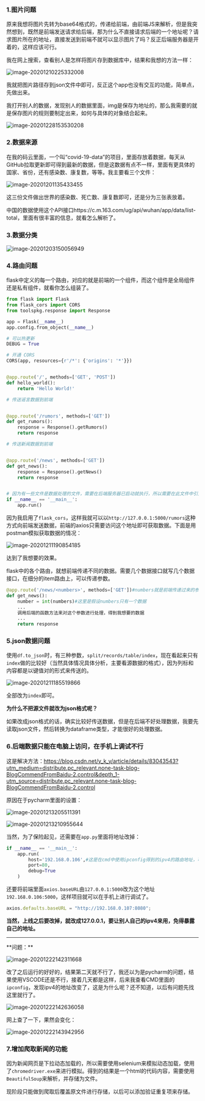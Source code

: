 ### 1.图片问题

原来我想将图片先转为base64格式的，传递给前端，由前端JS来解析，但是我突然想到，既然是前端发送请求给后端，那为什么不直接请求后端的一个地址呢？请求图片所在的地址，直接发送到前端不就可以显示图片了吗？反正后端服务器是开着的，这样应该可行。

我在网上搜索，查看别人是怎样将图片存到数据库中，结果和我想的方法一样：

![image-20201210225332008](https://i.loli.net/2020/12/11/jlfthU9bIPOzALF.png)

我就把图片路径存到json文件中即可，反正这个app也没有交互的功能，简单点，先做出来。

我打开别人的数据，发现别人的数据里面，img是保存为地址的，那么我需要的就是保存图片的规则要制定出来，如何与具体的对象结合起来。

![image-20201228153530208](https://img-typora-irving.oss-cn-shanghai.aliyuncs.com/img/image-20201228153530208.png)

### 2.数据来源

在我的码云里面，一个叫“covid-19-data”的项目，里面存放着数据，每天从GitHub拉取更新即可得到最新的数据，但是这数据有点不一样，里面有更具体的国家、省份，还有感染数、康复数，等等。我主要看三个文件：

![image-20201201135433455](https://i.loli.net/2020/12/11/m7xsqYwfnuC6bXz.png)

这三份文件做出世界的感染数、死亡数、康复数即可，还是分为三张表放着。

中国的数据使用这个API接口https://c.m.163.com/ug/api/wuhan/app/data/list-total，里面有很丰富的信息，就看怎么解析了。

### 3.数据分类

![image-20201203150056949](https://i.loli.net/2020/12/11/K4oQgt1un9fXMFq.png)

### 4.路由问题

flask中定义的每一个路由，对应的就是前端的一个组件，而这个组件是全局组件还是私有组件，就看你怎么组装了。

```python
from flask import Flask
from flask_cors import CORS
from toolspkg.response import Response

app = Flask(__name__)
app.config.from_object(__name__)

# 可以热更新
DEBUG = True

# 开通 CORS
CORS(app, resources={r'/*': {'origins': '*'}})


@app.route('/', methods=['GET', 'POST'])
def hello_world():
    return 'Hello World!'

# 传送谣言数据到前端


@app.route('/rumors', methods=['GET'])
def get_rumors():
    response = Response().getRumors()
    return response

# 传送新闻数据到前端


@app.route('/news', methods=['GET'])
def get_news():
    response = Response().getNews()
    return response


# 因为有一些文件是数据处理的文件，需要在后端服务器已启动就执行，所以需要在此文件中引入，然后放到这里执行。
if __name__ == '__main__':
    app.run()
```

因为我启用了`flask_cors`，这样我就可以以`http://127.0.0.1:5000/rumors`这种方式向前端发送数据，前端的axios只需要访问这个地址即可获取数据。下面是用postman模拟获取数据的情况：

![image-20201211190854185](https://i.loli.net/2020/12/11/mH74jvJTR8N1FD2.png)

达到了我想要的效果。

flask中的各个路由，就想前端传递不同的数据。需要几个数据接口就写几个数据接口，在细分的item路由上，可以传递参数。

```python
@app.route('/news/<numbers>', methods=['GET'])#numbers就是前端传递过来的参数，这个参数就是路由上的参数
def get_news():
    number = int(numbers)#这里是假设numbers只有一个数据
    ...
    调用后端的函数方法来对这个参数进行处理，得到我想要的数据
    ...
    return response
```



### 5.json数据问题

使用`df.to_json`时，有三种参数，`split/records/table/index`，现在看起来只有`index`做的比较好（当然具体情况具体分析，主要看源数据的格式），因为列标和内容都是以键值对的形式来传送的。

![image-20201211185519866](https://i.loli.net/2020/12/11/datNnIcQ8FisH4Y.png)

全部改为`index`即可。

**为什么不把源文件就改为json格式呢？**

如果改成json格式的话，确实比较好传送数据，但是在后端不好处理数据，我要先读取json文件，然后转换为dataframe类型，才能很好的处理数据。

### 6.后端数据只能在电脑上访问，在手机上调试不行

这是解决方法：https://blog.csdn.net/y_k_y/article/details/83043543?utm_medium=distribute.pc_relevant.none-task-blog-BlogCommendFromBaidu-2.control&depth_1-utm_source=distribute.pc_relevant.none-task-blog-BlogCommendFromBaidu-2.control

原因在于pycharm里面的设置：

![image-20201213205511391](https://i.loli.net/2020/12/13/UoaZlOK4rAbwi16.png)

![image-20201213210955644](https://img-typora-irving.oss-cn-shanghai.aliyuncs.com/img/image-20201213210955644.png)

当然，为了保险起见，还需要在`app.py`里面将地址改掉：

```python
if __name__ == '__main__':
    app.run(
        host='192.168.0.106',#这是在cmd中使用ipconfig得到的ipv4的路由地址，可以在同一个网中访问
        port=80,
        debug=True
    )
```

还要将前端里面`axios.baseURL`由`127.0.0.1:5000`改为这个地址`192.168.0.106:5000`，这样项目就可以在手机上进行调试了。

```js
axios.defaults.baseURL = "http://192.168.0.107:8080";
```

**当然，上线之后要改掉，就改成127.0.0.1，要让别人自己的ipv4来用，免得暴露自己的地址。**

<hr>
**问题：**

![image-20201222142311668](https://img-typora-irving.oss-cn-shanghai.aliyuncs.com/img/image-20201222142311668.png)

改了之后运行的好好的，结果第二天就不行了，我还以为是pycharm的问题，结果使用VSCODE还是不行，接着几天都是这样，后来我查看CMD里面的`ipconfig`，发现ipv4的地址改变了，这是为什么呢？还不知道，以后有问题先找这里就行了。

![image-20201222142636058](https://img-typora-irving.oss-cn-shanghai.aliyuncs.com/img/image-20201222142636058.png)

网上查了一下，果然会变化：

![image-20201222143942956](https://img-typora-irving.oss-cn-shanghai.aliyuncs.com/img/image-20201222143942956.png)

### 7.增加爬取新闻的功能

因为新闻网页是下拉动态加载的，所以需要使用selenium来模拟动态加载，使用了`chromedriver.exe`来进行模拟。得到的结果是一个html的代码内容，需要使用`BeautifulSoup`来解析，并存储为文件。

现阶段只能做到爬取后覆盖原文件进行存储，以后可以添加验证重复项来存储。